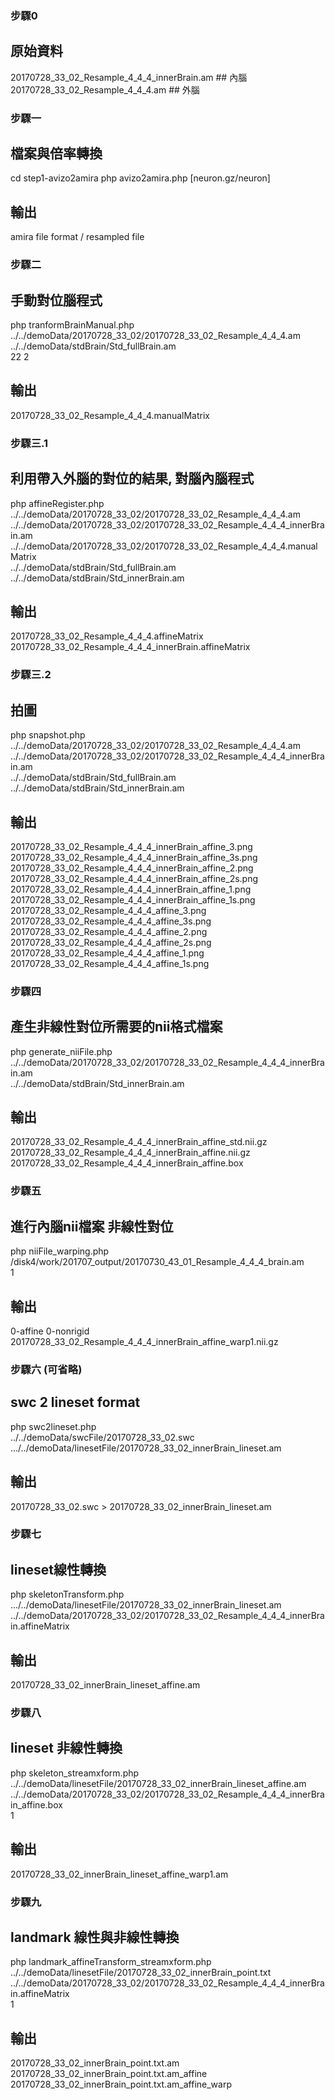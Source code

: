 ### 步驟0
## 原始資料
20170728_33_02_Resample_4_4_4_innerBrain.am ## 內腦
20170728_33_02_Resample_4_4_4.am ## 外腦

### 步驟一
## 檔案與倍率轉換
cd step1-avizo2amira
php avizo2amira.php [neuron.gz/neuron]
## 輸出
amira file format / resampled file

### 步驟二
## 手動對位腦程式
php tranformBrainManual.php \
../../demoData/20170728_33_02/20170728_33_02_Resample_4_4_4.am \
../../demoData/stdBrain/Std_fullBrain.am \
22 2
## 輸出
20170728_33_02_Resample_4_4_4.manualMatrix

### 步驟三.1
## 利用帶入外腦的對位的結果, 對腦內腦程式
php affineRegister.php \
../../demoData/20170728_33_02/20170728_33_02_Resample_4_4_4.am \
../../demoData/20170728_33_02/20170728_33_02_Resample_4_4_4_innerBrain.am \
../../demoData/20170728_33_02/20170728_33_02_Resample_4_4_4.manualMatrix \
../../demoData/stdBrain/Std_fullBrain.am \
../../demoData/stdBrain/Std_innerBrain.am
## 輸出
20170728_33_02_Resample_4_4_4.affineMatrix
20170728_33_02_Resample_4_4_4_innerBrain.affineMatrix

### 步驟三.2
## 拍圖
php snapshot.php \
../../demoData/20170728_33_02/20170728_33_02_Resample_4_4_4.am \
../../demoData/20170728_33_02/20170728_33_02_Resample_4_4_4_innerBrain.am \
../../demoData/stdBrain/Std_fullBrain.am \
../../demoData/stdBrain/Std_innerBrain.am
## 輸出
20170728_33_02_Resample_4_4_4_innerBrain_affine_3.png
20170728_33_02_Resample_4_4_4_innerBrain_affine_3s.png
20170728_33_02_Resample_4_4_4_innerBrain_affine_2.png
20170728_33_02_Resample_4_4_4_innerBrain_affine_2s.png
20170728_33_02_Resample_4_4_4_innerBrain_affine_1.png
20170728_33_02_Resample_4_4_4_innerBrain_affine_1s.png
20170728_33_02_Resample_4_4_4_affine_3.png
20170728_33_02_Resample_4_4_4_affine_3s.png
20170728_33_02_Resample_4_4_4_affine_2.png
20170728_33_02_Resample_4_4_4_affine_2s.png
20170728_33_02_Resample_4_4_4_affine_1.png
20170728_33_02_Resample_4_4_4_affine_1s.png

### 步驟四
## 產生非線性對位所需要的nii格式檔案
php generate_niiFile.php  \
../../demoData/20170728_33_02/20170728_33_02_Resample_4_4_4_innerBrain.am \
../../demoData/stdBrain/Std_innerBrain.am
## 輸出
20170728_33_02_Resample_4_4_4_innerBrain_affine_std.nii.gz
20170728_33_02_Resample_4_4_4_innerBrain_affine.nii.gz
20170728_33_02_Resample_4_4_4_innerBrain_affine.box


### 步驟五
## 進行內腦nii檔案 非線性對位
php niiFile_warping.php \
/disk4/work/201707_output/20170730_43_01_Resample_4_4_4_brain.am \
1
## 輸出
0-affine
0-nonrigid
20170728_33_02_Resample_4_4_4_innerBrain_affine_warp1.nii.gz

### 步驟六 (可省略)
## swc 2 lineset format
php swc2lineset.php \
../../demoData/swcFile/20170728_33_02.swc \
.../../demoData/linesetFile/20170728_33_02_innerBrain_lineset.am
## 輸出
20170728_33_02.swc > 20170728_33_02_innerBrain_lineset.am

### 步驟七
## lineset線性轉換
php skeletonTransform.php \
.../../demoData/linesetFile/20170728_33_02_innerBrain_lineset.am \
../../demoData/20170728_33_02/20170728_33_02_Resample_4_4_4_innerBrain.affineMatrix
## 輸出
20170728_33_02_innerBrain_lineset_affine.am

### 步驟八
## lineset 非線性轉換
php skeleton_streamxform.php \
../../demoData/linesetFile/20170728_33_02_innerBrain_lineset_affine.am \
../../demoData/20170728_33_02/20170728_33_02_Resample_4_4_4_innerBrain_affine.box \
1
## 輸出
20170728_33_02_innerBrain_lineset_affine_warp1.am

### 步驟九
## landmark 線性與非線性轉換
php landmark_affineTransform_streamxform.php \
../../demoData/linesetFile/20170728_33_02_innerBrain_point.txt \
../../demoData/20170728_33_02/20170728_33_02_Resample_4_4_4_innerBrain.affineMatrix \
1
## 輸出
20170728_33_02_innerBrain_point.txt.am
20170728_33_02_innerBrain_point.txt.am_affine
20170728_33_02_innerBrain_point.txt.am_affine_warp





